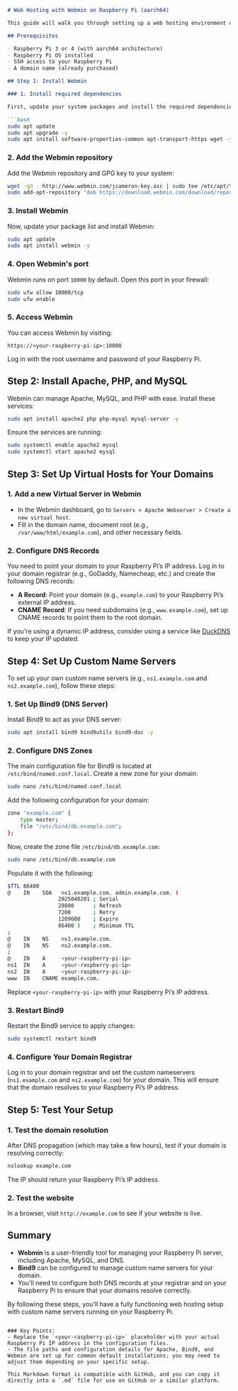 

```markdown
# Web Hosting with Webmin on Raspberry Pi (aarch64)

This guide will walk you through setting up a web hosting environment on a Raspberry Pi (with aarch64 architecture) using Webmin. We'll also cover setting up custom name servers to direct your domains to the Raspberry Pi.

## Prerequisites

- Raspberry Pi 3 or 4 (with aarch64 architecture)
- Raspberry Pi OS installed
- SSH access to your Raspberry Pi
- A domain name (already purchased)

## Step 1: Install Webmin

### 1. Install required dependencies

First, update your system packages and install the required dependencies:

```bash
sudo apt update
sudo apt upgrade -y
sudo apt install software-properties-common apt-transport-https wget -y
```

### 2. Add the Webmin repository

Add the Webmin repository and GPG key to your system:

```bash
wget -qO - http://www.webmin.com/jcameron-key.asc | sudo tee /etc/apt/trusted.gpg.d/webmin.asc
sudo add-apt-repository "deb https://download.webmin.com/download/repository sarge contrib"
```

### 3. Install Webmin

Now, update your package list and install Webmin:

```bash
sudo apt update
sudo apt install webmin -y
```

### 4. Open Webmin's port

Webmin runs on port `10000` by default. Open this port in your firewall:

```bash
sudo ufw allow 10000/tcp
sudo ufw enable
```

### 5. Access Webmin

You can access Webmin by visiting:

```
https://<your-raspberry-pi-ip>:10000
```

Log in with the root username and password of your Raspberry Pi.

## Step 2: Install Apache, PHP, and MySQL

Webmin can manage Apache, MySQL, and PHP with ease. Install these services:

```bash
sudo apt install apache2 php php-mysql mysql-server -y
```

Ensure the services are running:

```bash
sudo systemctl enable apache2 mysql
sudo systemctl start apache2 mysql
```

## Step 3: Set Up Virtual Hosts for Your Domains

### 1. Add a new Virtual Server in Webmin

- In the Webmin dashboard, go to `Servers > Apache Webserver > Create a new virtual host`.
- Fill in the domain name, document root (e.g., `/var/www/html/example.com`), and other necessary fields.

### 2. Configure DNS Records

You need to point your domain to your Raspberry Pi’s IP address. Log in to your domain registrar (e.g., GoDaddy, Namecheap, etc.) and create the following DNS records:

- **A Record**: Point your domain (e.g., `example.com`) to your Raspberry Pi’s external IP address.
- **CNAME Record**: If you need subdomains (e.g., `www.example.com`), set up CNAME records to point them to the root domain.

If you're using a dynamic IP address, consider using a service like [DuckDNS](https://www.duckdns.org/) to keep your IP updated.

## Step 4: Set Up Custom Name Servers

To set up your own custom name servers (e.g., `ns1.example.com` and `ns2.example.com`), follow these steps:

### 1. Set Up Bind9 (DNS Server)

Install Bind9 to act as your DNS server:

```bash
sudo apt install bind9 bind9utils bind9-doc -y
```

### 2. Configure DNS Zones

The main configuration file for Bind9 is located at `/etc/bind/named.conf.local`. Create a new zone for your domain:

```bash
sudo nano /etc/bind/named.conf.local
```

Add the following configuration for your domain:

```bash
zone "example.com" {
    type master;
    file "/etc/bind/db.example.com";
};
```

Now, create the zone file `/etc/bind/db.example.com`:

```bash
sudo nano /etc/bind/db.example.com
```

Populate it with the following:

```bash
$TTL 86400
@    IN    SOA   ns1.example.com. admin.example.com. (
                2025040201 ; Serial
                28800      ; Refresh
                7200       ; Retry
                1209600    ; Expire
                86400 )    ; Minimum TTL
;
@    IN    NS    ns1.example.com.
@    IN    NS    ns2.example.com.
;
@    IN    A     <your-raspberry-pi-ip>
ns1  IN    A     <your-raspberry-pi-ip>
ns2  IN    A     <your-raspberry-pi-ip>
www  IN    CNAME example.com.
```

Replace `<your-raspberry-pi-ip>` with your Raspberry Pi’s IP address.

### 3. Restart Bind9

Restart the Bind9 service to apply changes:

```bash
sudo systemctl restart bind9
```

### 4. Configure Your Domain Registrar

Log in to your domain registrar and set the custom nameservers (`ns1.example.com` and `ns2.example.com`) for your domain. This will ensure that the domain resolves to your Raspberry Pi’s IP address.

## Step 5: Test Your Setup

### 1. Test the domain resolution

After DNS propagation (which may take a few hours), test if your domain is resolving correctly:

```bash
nslookup example.com
```

The IP should return your Raspberry Pi’s IP address.

### 2. Test the website

In a browser, visit `http://example.com` to see if your website is live.

## Summary

- **Webmin** is a user-friendly tool for managing your Raspberry Pi server, including Apache, MySQL, and DNS.
- **Bind9** can be configured to manage custom name servers for your domain.
- You’ll need to configure both DNS records at your registrar and on your Raspberry Pi to ensure that your domains resolve correctly.

By following these steps, you’ll have a fully functioning web hosting setup with custom name servers running on your Raspberry Pi.
```

### Key Points:
- Replace the `<your-raspberry-pi-ip>` placeholder with your actual Raspberry Pi IP address in the configuration files.
- The file paths and configuration details for Apache, Bind9, and Webmin are set up for common default installations; you may need to adjust them depending on your specific setup.
  
This Markdown format is compatible with GitHub, and you can copy it directly into a `.md` file for use on GitHub or a similar platform.
